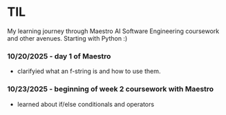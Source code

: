 # TIL
My learning journey through Maestro AI Software Engineering coursework and other avenues. Starting with Python :)

### 10/20/2025 - day 1 of Maestro 
- clarifyied what an f-string is and how to use them.

### 10/23/2025 - beginning of week 2 coursework with Maestro
- learned about if/else conditionals and operators
